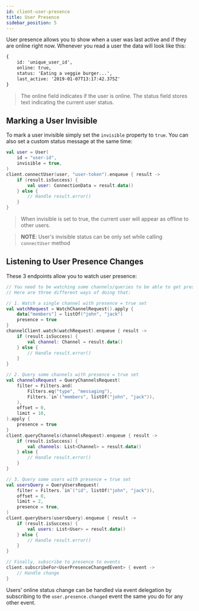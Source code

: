 ```yaml
---
id: client-user-presence
title: User Presence
sidebar_position: 5
---
```


User presence allows you to show when a user was last active and if they are online right now. Whenever you read a user the data will look like this:

```xml
{
    id: 'unique_user_id',
    online: true,
    status: 'Eating a veggie burger...',
    last_active: '2019-01-07T13:17:42.375Z'
}
```
> The online field indicates if the user is online. The status field stores text indicating the current user status.

## Marking a User Invisible

To mark a user invisible simply set the `invisible` property to `true`. You can also set a custom status message at the same time:

```kotlin
val user = User(
    id = "user-id",
    invisible = true,
)
client.connectUser(user, "user-token").enqueue { result ->
    if (result.isSuccess) {
        val user: ConnectionData = result.data()
    } else {
        // Handle result.error()
    }
}
```
> When invisible is set to true, the current user will appear as offline to other users.

> **NOTE**: User's invisible status can be only set while calling `connectUser` method

## Listening to User Presence Changes

These 3 endpoints allow you to watch user presence:

```kotlin
// You need to be watching some channels/queries to be able to get presence events.
// Here are three different ways of doing that:

// 1. Watch a single channel with presence = true set
val watchRequest = WatchChannelRequest().apply {
    data["members"] = listOf("john", "jack")
    presence = true
}
channelClient.watch(watchRequest).enqueue { result ->
    if (result.isSuccess) {
        val channel: Channel = result.data()
    } else {
        // Handle result.error()
    }
}

// 2. Query some channels with presence = true set
val channelsRequest = QueryChannelsRequest(
    filter = Filters.and(
        Filters.eq("type", "messaging"),
        Filters.`in`("members", listOf("john", "jack")),
    ),
    offset = 0,
    limit = 10,
).apply {
    presence = true
}
client.queryChannels(channelsRequest).enqueue { result ->
    if (result.isSuccess) {
        val channels: List<Channel> = result.data()
    } else {
        // Handle result.error()
    }
}

// 3. Query some users with presence = true set
val usersQuery = QueryUsersRequest(
    filter = Filters.`in`("id", listOf("john", "jack")),
    offset = 0,
    limit = 2,
    presence = true,
)
client.queryUsers(usersQuery).enqueue { result ->
    if (result.isSuccess) {
        val users: List<User> = result.data()
    } else {
        // Handle result.error()
    }
}

// Finally, subscribe to presence to events
client.subscribeFor<UserPresenceChangedEvent> { event ->
    // Handle change
}
```

Users' online status change can be handled via event delegation by subscribing to the `user.presence.changed` event the same you do for any other event.
